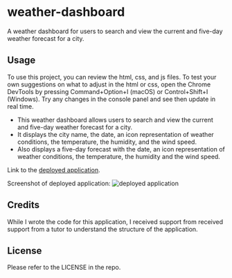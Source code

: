 # weather-dashboard
A weather dashboard for users to search and view the current and five-day weather forecast for a city.

## Usage

To use this project, you can review the html, css, and js files. To test your own suggestions on what to adjust in the html or css, open the Chrome DevTools by pressing Command+Option+I (macOS) or Control+Shift+I (Windows). Try any changes in the console panel and see then update in real time. 

-  This weather dashboard allows users to search and view the current and five-day weather forecast for a city.
-  It displays the city name, the date, an icon representation of weather conditions, the temperature, the humidity, and the wind speed.
-  Also displays a five-day forecast with the date, an icon representation of weather conditions, the temperature, the humidity and the wind speed.

Link to the [deployed application](https://amandajduva.github.io/weather-dashboard/). 

Screenshot of deployed application:
![deployed application](/weather-dashboard/assets/images/weather-dashboard-screenshot.png)

## Credits

While I wrote the code for this application, I received support from received support from a tutor to understand the structure of the application.
## License

Please refer to the LICENSE in the repo.
